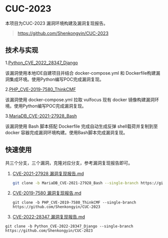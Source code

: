 # CUC-2023

本项目为CUC-2023 漏洞环境构建及漏洞复现报告。

> https://github.com/Shenkongyin/CUC-2023



## 技术与实现

1.[Python_CVE_2022_28347_Django](https://github.com/Shenkongyin/CUC-2023/tree/Python_CVE-2022-28347_Django)

该漏洞使用本地IDE自建项目并结合 docker-compose.yml 和 Dockerfile构建漏洞集成环境。使用Python编写POC完成漏洞复现。

2.[PHP_CVE-2019-7580_ThinkCMF](https://github.com/Shenkongyin/CUC-2023/tree/PHP_CVE-2019-7580_ThinkCMF)

该漏洞使用 docker-compose.yml 拉取 vulfocus 现有 docker 镜像构建漏洞环境。使用Python编写POC完成漏洞复现。

3.[MariaDB_CVE-2021-27928_Bash](https://github.com/Shenkongyin/CUC-2023/tree/MariaDB_CVE-2021-27928_Bash)

该漏洞使用 Bash 脚本搭配 Dockerfile 完成自动生成反弹 shell载荷并复制到至 docker 容器完成漏洞环境构建。使用Bash脚本完成漏洞复现。



## 快速使用

共三个分支，三个漏洞，克隆对应分支，参考漏洞复现报告即可。

1. [CVE-2021-27928 漏洞复现报告.md](https://github.com/Shenkongyin/CUC-2023/blob/MariaDB_CVE-2021-27928_Bash/MariaDB_CVE-2021-27928_Bash/漏洞复现报告.md)

   ```sh
   git clone -b MariaDB_CVE-2021-27928_Bash --single-branch https://github.com/Shenkongyin/CUC-2023
   ```

2. [CVE-2019-7580 漏洞复现报告.md](https://github.com/Shenkongyin/CUC-2023/blob/PHP_CVE-2019-7580_ThinkCMF/PHP_CVE-2019-7580_ThinkCMF/漏洞复现报告.md)

   ```
   git clone -b PHP_CVE-2019-7580_ThinkCMF --single-branch https://github.com/Shenkongyin/CUC-2023
   ```

3. [CVE-2022-28347 漏洞复现报告.md](https://github.com/Shenkongyin/CUC-2023/blob/Python_CVE-2022-28347_Django/Python_CVE-2022-28347_Django/漏洞复现报告.md)

```
git clone -b Python_CVE-2022-28347_Django --single-branch https://github.com/Shenkongyin/CUC-2023
```

